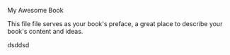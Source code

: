 My Awesome Book

This file file serves as your book's preface, a great place to describe your book's content and ideas.

dsddsd

[^1]: Enter footnote here.eqweewwwweqssweqwewdd

